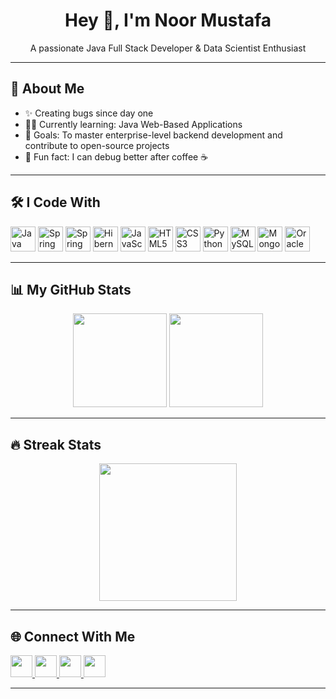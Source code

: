 <h1 align="center">Hey 👋, I'm Noor Mustafa</h1>

<p align="center">A passionate Java Full Stack Developer &  Data Scientist  Enthusiast</p>

---

## 🚀 About Me

- ✨ Creating bugs since day one
- 👨‍💻 Currently learning: Java Web-Based Applications
- 🎯 Goals: To master enterprise-level backend development and contribute to open-source projects
- 🎲 Fun fact: I can debug better after coffee ☕

---

## 🛠️ I Code With

<div align="left">
  <img src="https://cdn.jsdelivr.net/gh/devicons/devicon/icons/java/java-original.svg" height="40" alt="Java" />
  <img src="https://cdn.jsdelivr.net/gh/devicons/devicon/icons/spring/spring-original.svg" height="40" alt="Spring" />
  <img src="https://cdn.jsdelivr.net/gh/devicons/devicon/icons/spring/spring-original-wordmark.svg" height="40" alt="Spring Boot" />
  <img src="https://cdn.jsdelivr.net/gh/devicons/devicon/icons/hibernate/hibernate-original.svg" height="40" alt="Hibernate" />
  <img src="https://cdn.jsdelivr.net/gh/devicons/devicon/icons/javascript/javascript-original.svg" height="40" alt="JavaScript" />
  <img src="https://cdn.jsdelivr.net/gh/devicons/devicon/icons/html5/html5-original.svg" height="40" alt="HTML5" />
  <img src="https://cdn.jsdelivr.net/gh/devicons/devicon/icons/css3/css3-original.svg" height="40" alt="CSS3" />
  <img src="https://cdn.jsdelivr.net/gh/devicons/devicon/icons/python/python-original.svg" height="40" alt="Python" />
  <img src="https://cdn.jsdelivr.net/gh/devicons/devicon/icons/mysql/mysql-original.svg" height="40" alt="MySQL" />
  <img src="https://cdn.jsdelivr.net/gh/devicons/devicon/icons/mongodb/mongodb-original.svg" height="40" alt="MongoDB" />
  <img src="https://cdn.jsdelivr.net/gh/devicons/devicon/icons/oracle/oracle-original.svg" height="40" alt="Oracle" />
</div>

---

## 📊 My GitHub Stats

<div align="center">
  <img src="https://github-readme-stats.vercel.app/api?username=Noormustafaa&show_icons=true&theme=dracula&include_all_commits=true&count_private=true" height="150" />
  <img src="https://github-readme-stats.vercel.app/api/top-langs/?username=Noormustafaa&layout=compact&langs_count=6&theme=dracula" height="150" />
</div>

---

## 🔥 Streak Stats

<div align="center">
  
  <img src="https://streak-stats.demolab.com?user=Noormustafaa&theme=dark&hide_border=false&border_radius=5" height="220" />

</div>

---

## 🌐 Connect With Me

<div align="left">
  <a href="https://www.linkedin.com/in/noor-mustafa-rajpar-1b18a7288/" target="_blank">
    <img src="https://img.shields.io/static/v1?message=LinkedIn&logo=linkedin&label=&color=0077B5&logoColor=white&style=for-the-badge" height="35" />
  </a>
  <a href="mailto:musawirpresents@gmail.com " target="_blank">
    <img src="https://img.shields.io/static/v1?message=Gmail&logo=gmail&label=&color=D14836&logoColor=white&style=for-the-badge" height="35" />
  </a>
  <a href="https://instagram.com/noormustafa121" target="_blank">
    <img src="https://img.shields.io/static/v1?message=Instagram&logo=instagram&label=&color=E4405F&logoColor=white&style=for-the-badge" height="35" />
  </a>
  <a href="https://youtube.com/" target="_blank">
    <img src="https://img.shields.io/static/v1?message=Youtube&logo=youtube&label=&color=FF0000&logoColor=white&style=for-the-badge" height="35" />
  </a>
</div>

---

